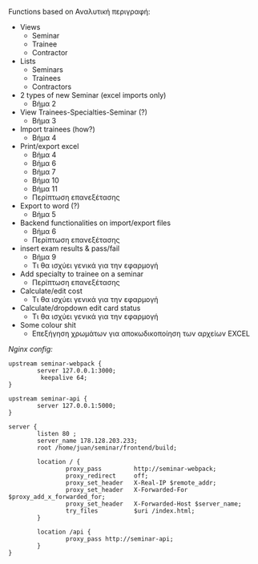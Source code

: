 Functions based on Αναλυτική περιγραφή:
 * Views
   + Seminar
   + Trainee
   + Contractor
 * Lists
   + Seminars
   + Trainees
   + Contractors
 * 2 types of new Seminar (excel imports only)
   + Βήμα 2
 * View Trainees-Specialties-Seminar (?)
   + Βήμα 3
 * Import trainees (how?)
   + Βήμα 4
 * Print/export excel
   + Βήμα 4
   + Βήμα 6
   + Βήμα 7
   + Βήμα 10
   + Βήμα 11
   + Περίπτωση επανεξέτασης
 * Export to word (?)
   + Βήμα 5
 * Backend functionalities on import/export files
   + Βήμα 6
   + Περίπτωση επανεξέτασης
 * insert exam results & pass/fail
   + Βήμα 9
   + Τι θα ισχύει γενικά για την εφαρμογή
 * Add specialty to trainee on a seminar
   + Περίπτωση επανεξέτασης
 * Calculate/edit cost
   + Τι θα ισχύει γενικά για την εφαρμογή
 * Calculate/dropdown edit card status
   + Τι θα ισχύει γενικά για την εφαρμογή
 * Some colour shit
   + Επεξήγηση χρωμάτων για αποκωδικοποίηση των αρχείων EXCEL
   
*Nginx config:*

```Nginx
upstream seminar-webpack {
        server 127.0.0.1:3000;
         keepalive 64;
}

upstream seminar-api {
        server 127.0.0.1:5000;
}

server {
        listen 80 ;
        server_name 178.128.203.233;
        root /home/juan/seminar/frontend/build;

        location / {
                proxy_pass         http://seminar-webpack;
                proxy_redirect     off;
                proxy_set_header   X-Real-IP $remote_addr;
                proxy_set_header   X-Forwarded-For $proxy_add_x_forwarded_for;
                proxy_set_header   X-Forwarded-Host $server_name;
                try_files          $uri /index.html;
        }

        location /api {
                proxy_pass http://seminar-api;
        }
}
```

